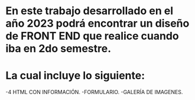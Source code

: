# En este trabajo desarrollado en el año 2023 podrá encontrar un diseño de FRONT END que realice cuando iba en 2do semestre. 
# La cual incluye lo siguiente: 
  -4 HTML CON INFORMACIÓN.
  -FORMULARIO.
  -GALERÍA DE IMAGENES. 
